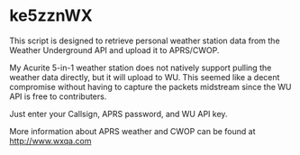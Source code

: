 # ke5zznWX
This script is designed to retrieve personal weather station data from the Weather Underground API and upload it to APRS/CWOP.

My Acurite 5-in-1 weather station does not natively support pulling the weather data directly, but it will upload to WU. This seemed like a decent compromise without having to capture the packets midstream since the WU API is free to contributers.

Just enter your Callsign, APRS password, and WU API key.

More information about APRS weather and CWOP can be found at http://www.wxqa.com
